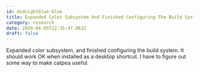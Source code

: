 ```yaml
---
id: midnightblue-blue
title: Expanded Color Subsystem And Finished Configuring The Build System It Should Work Ok When Installed As A Desktop Shortcut I H
category: research
date: 2020-04-05T22:35:47.063Z
draft: false
---
```


Expanded color subsystem, and finished configuring the build system. It should work OK when installed as a desktop shortcut. I have to figure out some way to make catpea useful.